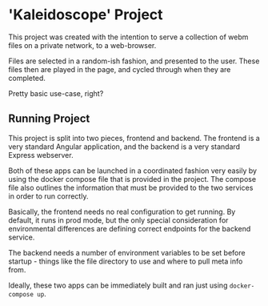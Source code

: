 # 'Kaleidoscope' Project

This project was created with the intention to serve a collection of webm files on a private network, 
to a web-browser. 

Files are selected in a random-ish fashion, and presented to the user. 
These files then are played in the page, and cycled through when they are completed. 

Pretty basic use-case, right?

## Running Project
This project is split into two pieces, frontend and backend. 
The frontend is a very standard Angular application, and the backend is a very standard Express webserver.

Both of these apps can be launched in a coordinated fashion very easily by using the docker compose file that 
is provided in the project. The compose file also outlines the information that must be provided to the 
two services in order to run correctly. 

Basically, the frontend needs no real configuration to get running. By default, it runs in prod mode, but 
the only special consideration for environmental differences are defining correct endpoints for the backend service.

The backend needs a number of environment variables to be set before startup - things like the file directory to use 
and where to pull meta info from. 

Ideally, these two apps can be immediately built and ran just using `docker-compose up`. 